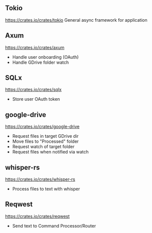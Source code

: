 ## Tokio
https://crates.io/crates/tokio
General async framework for application

## Axum
https://crates.io/crates/axum
- Handle user onboarding (OAuth)
- Handle GDrive folder watch

## SQLx
https://crates.io/crates/sqlx
- Store user OAuth token

## google-drive
https://crates.io/crates/google-drive
- Request files in target GDrive dir
- Move files to "Processed" folder
- Request watch of target folder
- Request files when notified via watch

## whisper-rs
https://crates.io/crates/whisper-rs
- Process files to text with whisper

## Reqwest
https://crates.io/crates/reqwest
- Send text to Command Processor/Router